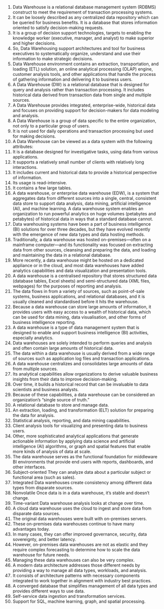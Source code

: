 1. Data Warehouse is a relational database management system (RDBMS) construct to meet the requirement of transaction processing systems. 
2. It can be loosely described as any centralized data repository which can be queried for business benefits. It is a database that stores information oriented to satisfy decision-making requests. 
3. It is a group of decision support technologies, targets to enabling the knowledge worker (executive, manager, and analyst) to make superior and higher decisions. 
4. So, Data Warehousing support architectures and tool for business executives to systematically organize, understand and use their information to make strategic decisions.
5. Data Warehouse environment contains an extraction, transportation, and loading (ETL) solution, an online analytical processing (OLAP) engine, customer analysis tools, and other applications that handle the process of gathering information and delivering it to business users.
6. A Data Warehouse (DW) is a relational database that is designed for query and analysis rather than transaction processing. It includes historical data derived from transaction data from single and multiple sources.
7. A Data Warehouse provides integrated, enterprise-wide, historical data and focuses on providing support for decision-makers for data modeling and analysis.
8. A Data Warehouse is a group of data specific to the entire organization, not only to a particular group of users.
9. It is not used for daily operations and transaction processing but used for making decisions.
10. A Data Warehouse can be viewed as a data system with the following attributes:
11. It is a database designed for investigative tasks, using data from various applications.
12. It supports a relatively small number of clients with relatively long interactions.
13. It includes current and historical data to provide a historical perspective of information.
14. Its usage is read-intensive.
15. It contains a few large tables.
16. A data warehouse, or enterprise data warehouse (EDW), is a system that aggregates data from different sources into a single, central, consistent data store to support data analysis, data mining, artificial intelligence (AI), and machine learning. A data warehouse system enables an organization to run powerful analytics on huge volumes (petabytes and petabytes) of historical data in ways that a standard database cannot.
17. Data warehousing systems have been a part of business intelligence (BI) solutions for over three decades, but they have evolved recently with the emergence of new data types and data hosting methods.
18. Traditionally, a data warehouse was hosted on-premises—often on a mainframe computer—and its functionality was focused on extracting data from other sources, cleansing and preparing the data, and loading and maintaining the data in a relational database. 
19. More recently, a data warehouse might be hosted on a dedicated appliance or in the cloud, and most data warehouses have added analytics capabilities and data visualization and presentation tools.
20. A data warehouse is a centralised repository that stores structured data (database tables, Excel sheets) and semi-structured data (XML files, webpages) for the purposes of reporting and analysis. 
21. The data flows in from a variety of sources, such as point-of-sale systems, business applications, and relational databases, and it is usually cleaned and standardised before it hits the warehouse. 
22. Because a data warehouse can store large amounts of information, it provides users with easy access to a wealth of historical data, which can be used for data mining, data visualisation, and other forms of business intelligence reporting.
23. A data warehouse is a type of data management system that is designed to enable and support business intelligence (BI) activities, especially analytics. 
24. Data warehouses are solely intended to perform queries and analysis and often contain large amounts of historical data. 
25. The data within a data warehouse is usually derived from a wide range of sources such as application log files and transaction applications.
26. A data warehouse centralizes and consolidates large amounts of data from multiple sources. 
27. Its analytical capabilities allow organizations to derive valuable business insights from their data to improve decision-making. 
28. Over time, it builds a historical record that can be invaluable to data scientists and business analysts. 
29. Because of these capabilities, a data warehouse can be considered an organization’s “single source of truth.”
30. A relational database to store and manage data.
31. An extraction, loading, and transformation (ELT) solution for preparing the data for analysis.
32. Statistical analysis, reporting, and data mining capabilities.
33. Client analysis tools for visualizing and presenting data to business users.
34. Other, more sophisticated analytical applications that generate actionable information by applying data science and artificial intelligence (AI) algorithms, or graph and spatial features that enable more kinds of analysis of data at scale.
35. The data warehouse serves as the functional foundation for middleware BI environments that provide end users with reports, dashboards, and other interfaces.
36. Subject-oriented They can analyze data about a particular subject or functional area (such as sales).
37. Integrated Data warehouses create consistency among different data types from disparate sources.
38. Nonvolatile Once data is in a data warehouse, it’s stable and doesn’t change.
39. Time-variant Data warehouse analysis looks at change over time.
40. A cloud data warehouse uses the cloud to ingest and store data from disparate data sources.
41. The original data warehouses were built with on-premises servers. 
42. These on-premises data warehouses continue to have many advantages today. 
43. In many cases, they can offer improved governance, security, data sovereignty, and better latency. 
44. However, on-premises data warehouses are not as elastic and they require complex forecasting to determine how to scale the data warehouse for future needs. 
45. Managing these data warehouses can also be very complex.
46. A modern data architecture addresses those different needs by providing a way to manage all data types, workloads, and analysis. 
47. It consists of architecture patterns with necessary components integrated to work together in alignment with industry best practices.
48. A converged database that simplifies management of all data types and provides different ways to use data.
49. Self-service data ingestion and transformation services.
50. Support for SQL, machine learning, graph, and spatial processing.
